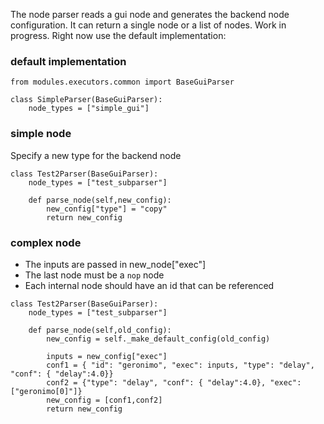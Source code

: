 

The node parser reads a gui node and generates the backend node configuration.
It can return a single node or a list of nodes.
Work in progress. Right now use the default implementation:


### default implementation
```
from modules.executors.common import BaseGuiParser

class SimpleParser(BaseGuiParser):
    node_types = ["simple_gui"]
```

### simple node

Specify a new type for the backend node
```
class Test2Parser(BaseGuiParser):
    node_types = ["test_subparser"]

    def parse_node(self,new_config):
        new_config["type"] = "copy"
        return new_config
```

### complex node
- The inputs are passed in new_node["exec"]
- The last node must be a `nop` node
- Each internal node should have an id that can be referenced

```
class Test2Parser(BaseGuiParser):
    node_types = ["test_subparser"]

    def parse_node(self,old_config):
        new_config = self._make_default_config(old_config)

        inputs = new_config["exec"]
        conf1 = { "id": "geronimo", "exec": inputs, "type": "delay", "conf": { "delay":4.0}}
        conf2 = {"type": "delay", "conf": { "delay":4.0}, "exec":["geronimo[0]"]}
        new_config = [conf1,conf2]
        return new_config
```